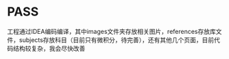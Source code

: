 # PASS
工程通过IDEA编码编译，其中images文件夹存放相关图片，references存放库文件，subjects存放科目（目前只有微积分，待完善），还有其他几个页面，目前代码结构较复杂，我会尽快改善
